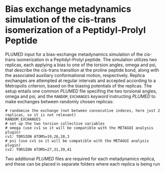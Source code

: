 # Bias exchange metadynamics simulation of the cis-trans isomerization of a Peptidyl-Prolyl Peptide

PLUMED input for a bias-exchange metadynamics simulation of the cis-trans isomerization in a Peptidyl-Prolyl peptide. The simulation utilizes two replicas, each applying a bias to one of the torsion angles, omega and psi, that describe the cis-trans transition at the proline peptide bond, along with the associated auxiliary conformational motion, respectively. Replica exchanges are attempted at regular intervals and accepted according to a Metropolis criterion, based on the biasing potentials of the replicas.
The setup entails one common *PLUMED* file specifing the two torsional angles, omega and psi, and the ```RANDOM_EXCHANGES``` *keyword* instructing *PLUMED* to make exchanges between randomly chosen replicas:  

```plumed
# randomize the exchange (not between consecutive indeces, here just 2 replicas, so it is not relevant)
RANDOM_EXCHANGES
# set up the two torsion collective variables 
# omega (use cv1 so it will be compatible with the METAGUI analysis plugin)
cv1: TORSION ATOMS=19,26,28,3
# psi (use cv1 so it will be compatible with the METAGUI analysis plugin)
cv2: TORSION ATOMS=27,31,39,41
```
Two additional *PLUMED* files are required for each metadynamics replica, and these can be placed in separate folders where each replica is being run
